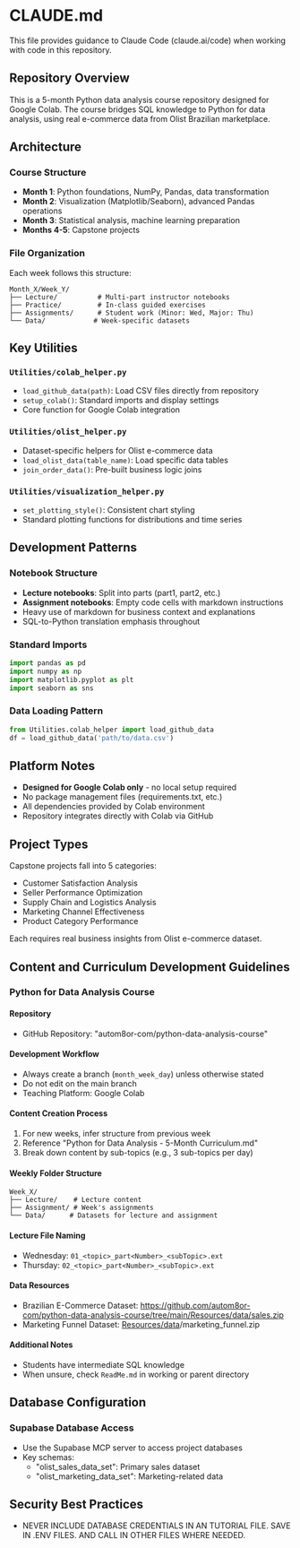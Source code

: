 # CLAUDE.md

This file provides guidance to Claude Code (claude.ai/code) when working with code in this repository.

## Repository Overview

This is a 5-month Python data analysis course repository designed for Google Colab. The course bridges SQL knowledge to Python for data analysis, using real e-commerce data from Olist Brazilian marketplace.

## Architecture

### Course Structure
- **Month 1**: Python foundations, NumPy, Pandas, data transformation
- **Month 2**: Visualization (Matplotlib/Seaborn), advanced Pandas operations  
- **Month 3**: Statistical analysis, machine learning preparation
- **Months 4-5**: Capstone projects

### File Organization
Each week follows this structure:
```
Month_X/Week_Y/
├── Lecture/          # Multi-part instructor notebooks
├── Practice/         # In-class guided exercises
├── Assignments/      # Student work (Minor: Wed, Major: Thu)
└── Data/            # Week-specific datasets
```

## Key Utilities

### `Utilities/colab_helper.py`
- `load_github_data(path)`: Load CSV files directly from repository
- `setup_colab()`: Standard imports and display settings
- Core function for Google Colab integration

### `Utilities/olist_helper.py`
- Dataset-specific helpers for Olist e-commerce data
- `load_olist_data(table_name)`: Load specific data tables
- `join_order_data()`: Pre-built business logic joins

### `Utilities/visualization_helper.py`
- `set_plotting_style()`: Consistent chart styling
- Standard plotting functions for distributions and time series

## Development Patterns

### Notebook Structure
- **Lecture notebooks**: Split into parts (part1, part2, etc.)
- **Assignment notebooks**: Empty code cells with markdown instructions
- Heavy use of markdown for business context and explanations
- SQL-to-Python translation emphasis throughout

### Standard Imports
```python
import pandas as pd
import numpy as np
import matplotlib.pyplot as plt
import seaborn as sns
```

### Data Loading Pattern
```python
from Utilities.colab_helper import load_github_data
df = load_github_data('path/to/data.csv')
```

## Platform Notes

- **Designed for Google Colab only** - no local setup required
- No package management files (requirements.txt, etc.)
- All dependencies provided by Colab environment
- Repository integrates directly with Colab via GitHub

## Project Types

Capstone projects fall into 5 categories:
- Customer Satisfaction Analysis
- Seller Performance Optimization
- Supply Chain and Logistics Analysis  
- Marketing Channel Effectiveness
- Product Category Performance

Each requires real business insights from Olist e-commerce dataset.

## Content and Curriculum Development Guidelines

### Python for Data Analysis Course

#### Repository
- GitHub Repository: "autom8or-com/python-data-analysis-course"

#### Development Workflow
- Always create a branch (`month_week_day`) unless otherwise stated
- Do not edit on the main branch
- Teaching Platform: Google Colab

#### Content Creation Process
1. For new weeks, infer structure from previous week
2. Reference "Python for Data Analysis - 5-Month Curriculum.md"
3. Break down content by sub-topics (e.g., 3 sub-topics per day)

#### Weekly Folder Structure
```
Week_X/
├── Lecture/    # Lecture content
├── Assignment/ # Week's assignments
└── Data/      # Datasets for lecture and assignment
```

#### Lecture File Naming
- Wednesday: `01_<topic>_part<Number>_<subTopic>.ext`
- Thursday: `02_<topic>_part<Number>_<subTopic>.ext`

#### Data Resources
- Brazilian E-Commerce Dataset: https://github.com/autom8or-com/python-data-analysis-course/tree/main/Resources/data/sales.zip
- Marketing Funnel Dataset: [Resources/data](https://github.com/autom8or-com/python-data-analysis-course/tree/main/Resources/data)/marketing_funnel.zip

#### Additional Notes
- Students have intermediate SQL knowledge
- When unsure, check `ReadMe.md` in working or parent directory

## Database Configuration

### Supabase Database Access
- Use the Supabase MCP server to access project databases
- Key schemas:
  - "olist_sales_data_set": Primary sales dataset
  - "olist_marketing_data_set": Marketing-related data

## Security Best Practices

- NEVER INCLUDE DATABASE CREDENTIALS IN AN TUTORIAL FILE. SAVE IN .ENV FILES. AND CALL IN OTHER FILES WHERE NEEDED.